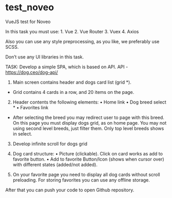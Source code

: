 # test_noveo
VueJS test for Noveo

In this task you must use:
    1. Vue
    2. Vue Router
    3. Vuex
    4. Axios

Also you can use any style preprocessing, as you like, we preferably use SCSS.

Don’t use any UI libraries in this task.

TASK:
Develop a simple SPA, which is based on API.
API - https://dog.ceo/dog-api/

1) Main screen contains header and dogs card list (grid *).

*  Grid contains 4 cards in a row, and 20 items on the page.

2) Header contents the following elements:
    • Home link
    • Dog breed select *
    • Favorites link

* After selecting the breed you may redirect user to page with this breed. On this page you must display dogs grid, as on home page. You may not using second level breeds, just filter them. Only top level breeds shows in select.

3) Develop infinite scroll for dogs grid

4) Dog card structure:
    • Picture (clickable). Click on card works as add to favorite button.
    • Add to favorite Button/Icon (shows when cursor over) with different states (added/not added).

5) On your favorite page you need to display all dog cards without scroll preloading. For storing favorites you can use any offline storage.	


After that you can push your code to open Github repository.